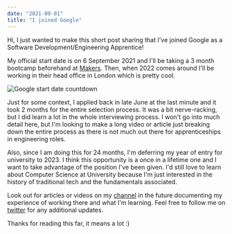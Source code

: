 ```yaml
---
date: "2021-09-01"
title: "I joined Google"
---
```


Hi, I just wanted to make this short post sharing that I've joined Google as a Software Development/Engineering Apprentice!

My official start date is on 6 September 2021 and I'll be taking a 3 month bootcamp beforehand at [Makers](https://makers.tech/). Then, when 2022 comes around I'll be working in their head office in London which is pretty cool.

![Google start date countdown](google-onboarding.jpeg)

Just for some context, I applied back in late June at the last minute and it took 2 months for the entire selection process. It was a bit nerve-racking, but I did learn a lot in the whole interviewing process. I won't go into much detail here, but I'm looking to make a long video or article just breaking down the entire process as there is not much out there for apprenticeships in engineering roles.

Also, since I am doing this for 24 months, I'm deferring my year of entry for university to 2023. I think this opportunity is a once in a lifetime one and I want to take advantage of the position I've been given. I'd still love to learn about Computer Science at University because I'm just interested in the history of traditional tech and the fundamentals associated.

Look out for articles or videos on my [channel](https://www.youtube.com/channel/UCIIXFxDwjdQtIlf5or_DcwQ) in the future documenting my experience of working there and what I'm learning. Feel free to follow me on [twitter](https://twitter.com/pzrsaa) for any additional updates.

Thanks for reading this far, it means a lot :)
